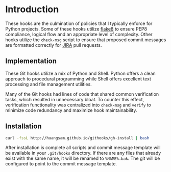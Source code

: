 # Introduction

These hooks are the culmination of policies that I typically
enforce for Python projects. Some of these hooks utilize
[flake8](https://pypi.python.org/pypi/flake8) to ensure PEP8
compliance, logical flow and an appropriate level of complexity.
Other hooks utilize the `check-msg` script to ensure that
proposed commit messages are formatted correctly for
[JIRA](https://www.atlassian.com/software/jira) pull requests.

## Implementation

These Git hooks utilize a mix of Python and Shell. Python offers
a clean approach to procedural programming while Shell offers
excellent text processing and file management utilities.

Many of the Git hooks had lines of code that shared common
verification tasks, which resulted in unnecessary bloat. To counter
this effect, verification functionality was centralized into
`check-msg` and `verify` to minimize code redundancy and
maximize hook maintainability.

## Installation

```bash
curl -fssL http://huangsam.github.io/githooks/gh-install | bash
```

After installation is complete all scripts and commit message template
will be available in your `.git/hooks` directory. If there are any
files that already exist with the same name, it will be renamed
to `%NAME%.bak`. The git will be configured to point to the commit
message template.

